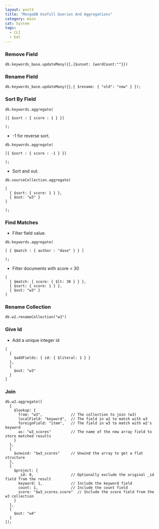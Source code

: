 ```yaml
---
layout: post3
title: "MongoDB Usefull Queries And Aggregations"
category: main
cat: System
tags:
  - CLI
  - bat
---
```


### Remove Field

```
db.keywords_base.updateMany({},{$unset: {wordCount:""}})
```

### Rename Field

```
db.keywords_base.updateMany({},{ $rename: { "old": "new" } });
```


### Sort By Field

```
db.keywords.aggregate(

[{ $sort : { score : 1 } }]

);
```

* -1 for reverse sort.

```
db.keywords.aggregate(

[{ $sort : { score : -1 } }]

);
```

* Sort and out.

```
db.sourceCollection.aggregate(

[
  { $sort: { score: 1 } },
  { $out: "w3" }
]

);
```

### Find Matches

* Filter field value.

```
db.keywords.aggregate(

[ { $match : { author : "dave" } } ]

);
```

* Filter documents with score < 30

```
[
  { $match: { score: { $lt: 30 } } },  
  { $sort: { score: 1 } },
  { $out: "w3" }   
]
```

### Rename Collection


```
db.w2.renameCollection("w3")
```

### Give Id

* Add a unique integer id
  
```
[
  {
    $addFields: { id: { $literal: 1 } }
  },
  { 
    $out: "w3" 
  }
]

```

### Join

```
db.w2.aggregate([
  {
    $lookup: {
      from: "w3",             // The collection to join (w3)
      localField: "keyword",  // The field in w2 to match with w3
      foreignField: "item",   // The field in w3 to match with w2's keyword
      as: "w3_scores"         // The name of the new array field to store matched results
    }
  },
  {
    $unwind: "$w3_scores"     // Unwind the array to get a flat structure
  },
  {
    $project: {
      _id: 0,                 // Optionally exclude the original _id field from the result
      keyword: 1,             // Include the keyword field
      count: 1,               // Include the count field
      score: "$w3_scores.score"  // Include the score field from the w3 collection
    }
  },
  {
    $out: "w4" 
  }
]);
```

